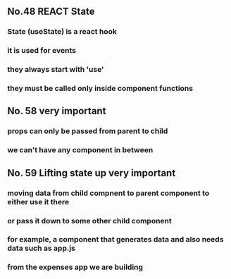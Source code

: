 ## No.48 REACT State
### State (useState) is a react hook
### it is used for events
### they always start with 'use'
### they must be called only inside component functions

## No. 58 very important
### props can only be passed from parent to child
### we can't have any component in between

## No. 59 Lifting state up very important
### moving data from child compnent to parent component to either use it there
### or pass it down to some other child component
### for example, a component that generates data and also needs data such as app.js
### from the expenses app we are building